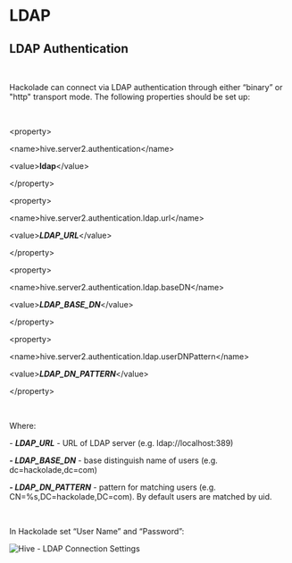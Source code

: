 # LDAP

## LDAP Authentication

&nbsp;

Hackolade can connect via LDAP authentication through either “binary” or "http" transport mode. The following properties should be set up:

&nbsp;

\<property\>

\<name\>hive.server2.authentication\</name\>

\<value\>**ldap**\</value\>

\</property\>

\<property\>

\<name\>hive.server2.authentication.ldap.url\</name\>

\<value\>***LDAP\_URL***\</value\>

\</property\>

\<property\>

\<name\>hive.server2.authentication.ldap.baseDN\</name\>

\<value\>***LDAP\_BASE\_DN***\</value\>

\</property\>

\<property\>

\<name\>hive.server2.authentication.ldap.userDNPattern\</name\>

\<value\>***LDAP\_DN\_PATTERN***\</value\>

\</property\>

&nbsp;

Where:

\- ***LDAP\_URL** -* URL of LDAP server (e.g. ldap://localhost:389)

***\- LDAP\_BASE\_DN*** - base distinguish name of users (e.g. dc=hackolade,dc=com)

***\- LDAP\_DN\_PATTERN** -* pattern for matching users (e.g. CN=%s,DC=hackolade,DC=com). By default users are matched by uid.

&nbsp;

In Hackolade set “User Name” and “Password”:

![Hive - LDAP Connection Settings](<lib/Hive - LDAP Connection Settings.png>)

